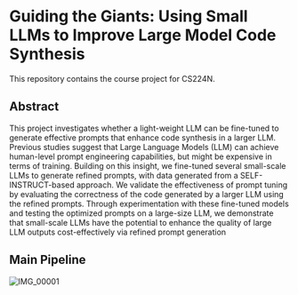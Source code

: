 # Guiding the Giants: Using Small LLMs to Improve Large Model Code Synthesis

This repository contains the course project for CS224N.

## Abstract
This project investigates whether a light-weight LLM can be fine-tuned to generate
effective prompts that enhance code synthesis in a larger LLM. Previous studies
suggest that Large Language Models (LLM) can achieve human-level prompt
engineering capabilities, but might be expensive in terms of training. Building
on this insight, we fine-tuned several small-scale LLMs to generate refined prompts,
with data generated from a SELF-INSTRUCT-based approach. We validate the
effectiveness of prompt tuning by evaluating the correctness of the code generated
by a larger LLM using the refined prompts. Through experimentation with these
fine-tuned models and testing the optimized prompts on a large-size LLM, we
demonstrate that small-scale LLMs have the potential to enhance the quality of
large LLM outputs cost-effectively via refined prompt generation

## Main Pipeline
![IMG_00001](https://github.com/user-attachments/assets/c72cd656-bed4-4167-aa29-177550bddfce)


